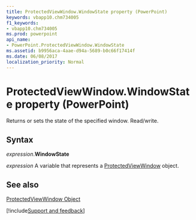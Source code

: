 ```yaml
---
title: ProtectedViewWindow.WindowState property (PowerPoint)
keywords: vbapp10.chm734005
f1_keywords:
- vbapp10.chm734005
ms.prod: powerpoint
api_name:
- PowerPoint.ProtectedViewWindow.WindowState
ms.assetid: b9956aca-4aae-d94a-5689-b0c66f17414f
ms.date: 06/08/2017
localization_priority: Normal
---
```



# ProtectedViewWindow.WindowState property (PowerPoint)

Returns or sets the state of the specified window. Read/write.


## Syntax

_expression_.**WindowState**

 _expression_ A variable that represents a [ProtectedViewWindow](./PowerPoint.ProtectedViewWindow.md) object.


## See also


[ProtectedViewWindow Object](PowerPoint.ProtectedViewWindow.md)

[!include[Support and feedback](~/includes/feedback-boilerplate.md)]